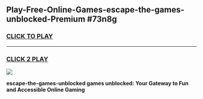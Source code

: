 
## Play-Free-Online-Games-escape-the-games-unblocked-Premium #73n8g
<h3>
<a href="https://premium.freeplayer.one?title=escape-the-games-unblocked&ref=8M">CLICK TO PLAY</a></h3>
<hr>

<h3>
<a href="https://premium.freeplayer.one?title=escape-the-games-unblocked&ref=8M">CLICK 2 PLAY</a>
  
</h3>

<a href="https://premium.freeplayer.one?title=escape-the-games-unblocked&ref=8M"><img src="https://clearcache.store/games.png"></a>


**escape-the-games-unblocked games unblocked: Your Gateway to Fun and Accessible Online Gaming**
